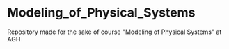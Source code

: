 # Modeling_of_Physical_Systems
Repository made for the sake of course "Modeling of Physical Systems" at AGH
